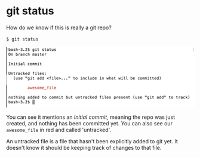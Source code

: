 # git status

How do we know if this is really a git repo?

```
$ git status
```

![git status](./images/git-status.png)

You can see it mentions an _Initial commit_, meaning the repo was just created, and nothing has been committed yet.  You can also see our `awesome_file` in red and called 'untracked'.

An untracked file is a file that hasn't been explicitly added to git yet.  It doesn't know it should be keeping track of changes to that file.